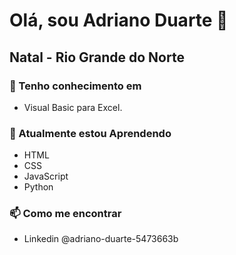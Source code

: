 # Olá, sou Adriano Duarte 👋
## Natal - Rio Grande do Norte
### 👀 Tenho conhecimento em
- Visual Basic para Excel.
### 🌱 Atualmente estou Aprendendo
- HTML
- CSS
- JavaScript
- Python
### 📫 Como me encontrar
- Linkedin @adriano-duarte-5473663b

<!---
adrianodds/adrianodds is a ✨ special ✨ repository because its `README.md` (this file) appears on your GitHub profile.
You can click the Preview link to take a look at your changes.
--->
